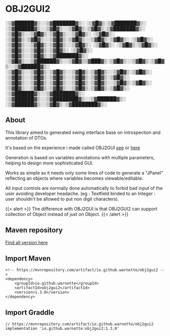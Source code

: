# OBJ2GUI2


 ░▒▓██████▓▒░░▒▓███████▓▒░       ░▒▓█▓▒░▒▓███████▓▒░ ░▒▓██████▓▒░░▒▓█▓▒░░▒▓█▓▒░▒▓█▓▒░▒▓███████▓▒░  
░▒▓█▓▒░░▒▓█▓▒░▒▓█▓▒░░▒▓█▓▒░      ░▒▓█▓▒░      ░▒▓█▓▒░▒▓█▓▒░░▒▓█▓▒░▒▓█▓▒░░▒▓█▓▒░▒▓█▓▒░      ░▒▓█▓▒░ 
░▒▓█▓▒░░▒▓█▓▒░▒▓█▓▒░░▒▓█▓▒░      ░▒▓█▓▒░      ░▒▓█▓▒░▒▓█▓▒░      ░▒▓█▓▒░░▒▓█▓▒░▒▓█▓▒░      ░▒▓█▓▒░ 
░▒▓█▓▒░░▒▓█▓▒░▒▓███████▓▒░       ░▒▓█▓▒░░▒▓██████▓▒░░▒▓█▓▒▒▓███▓▒░▒▓█▓▒░░▒▓█▓▒░▒▓█▓▒░░▒▓██████▓▒░  
░▒▓█▓▒░░▒▓█▓▒░▒▓█▓▒░░▒▓█▓▒░▒▓█▓▒░░▒▓█▓▒░▒▓█▓▒░      ░▒▓█▓▒░░▒▓█▓▒░▒▓█▓▒░░▒▓█▓▒░▒▓█▓▒░▒▓█▓▒░        
░▒▓█▓▒░░▒▓█▓▒░▒▓█▓▒░░▒▓█▓▒░▒▓█▓▒░░▒▓█▓▒░▒▓█▓▒░      ░▒▓█▓▒░░▒▓█▓▒░▒▓█▓▒░░▒▓█▓▒░▒▓█▓▒░▒▓█▓▒░        
 ░▒▓██████▓▒░░▒▓███████▓▒░ ░▒▓██████▓▒░░▒▓████████▓▒░░▒▓██████▓▒░ ░▒▓██████▓▒░░▒▓█▓▒░▒▓████████▓▒░ 
                                                                                                                                                                                            
                                                                                                                                               
## About

This library aimed to generated swing interface base on introspection and annotation of DTOs.

It's based on the experience i made called OBJ2GUI [see](https://code.google.com/archive/p/obj2gui/) or [here](https://web.archive.org/web/20111127223810/http://code.google.com/p/obj2gui/)

Generation is based on variables annotations with multiple parameters, helping to design more sophisticated GUI.

Works as simple as it needs only some lines of code to generate a "JPanel" reflecting an objects where variables becomes viewable/editable.

All input controls are normally done automatically to forbid bad input of the user avoiding developer headache. (eg : Textfield binded to an Integer : user shouldn't be allowed to put non digit characters).

{{< alert >}}
The difference with OBJ2GUI is that OBJ2GUI2 can support collection of Object instead of just on Object.
{{< /alert >}}

## Maven repository
[Find all version here](https://mvnrepository.com/artifact/io.github.warnotte/obj2gui2)

## Import Maven
```
<!-- https://mvnrepository.com/artifact/io.github.warnotte/obj2gui2 -->
<dependency>
    <groupId>io.github.warnotte</groupId>
    <artifactId>obj2gui2</artifactId>
    <version>1.3.0</version>
</dependency>
```

## Import Graddle

```
// https://mvnrepository.com/artifact/io.github.warnotte/obj2gui2
implementation 'io.github.warnotte:obj2gui2:1.3.0'
```
